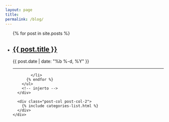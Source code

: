 ```yaml
---
layout: page
title: 
permalink: /blog/
---
```


  <div class="wrapper">
    <!-- <h2 class="post-heading">{{ site.title }}</h2> -->
    <div class="post-col-wrapper">
      <div class="post-col post-col-1">
        <!-- injerto -->
        <ul class="post-list">
          {% for post in site.posts %}
            <li>
              <h2>
                <a class="post-link" href="{{ post.url | prepend: site.baseurl }}">{{ post.title }}</a>
              </h2>
              <span class="post-meta">{{ post.date | date: "%b %-d, %Y" }} </span>
            <hr color="#e7e7e7"/>

            </li>
          {% endfor %}
        </ul>  
        <!-- injerto -->
      </div>

      <div class="post-col post-col-2">
        {% include categories-list.html %}
      </div>
    </div>
  </div>